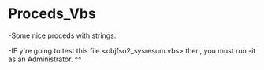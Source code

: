 # Proceds_Vbs

-Some nice proceds with strings.

-IF y're going to test this file <objfso2_sysresum.vbs> then, you must run 
-it as an Administrator. ^^
